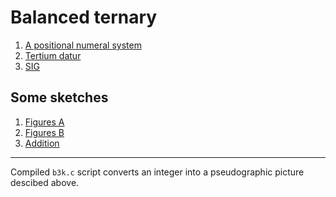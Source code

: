 Balanced ternary
================

1. [A positional numeral system](http://en.wikipedia.org/wiki/Balanced_ternary "Wikipedia (en)")
2. [Tertium datur](http://www.computerra.ru/652817/ "Компьютерра (ru)")
3. [SIG](http://ternary.info "Special interest group")

Some sketches
-------------

1. [Figures A](http://extremuz.tumblr.com/post/23514570936/drawing-balanced-ternary "Numerals")
2. [Figures B](http://extremuz.tumblr.com/post/33228821964/b3k "Other shape")
3. [Addition](http://extremuz.tumblr.com/post/23567075193/ternary-arithmetic "Addition")

- - - - - - - -

Compiled `b3k.c` script converts an integer into
a pseudographic picture descibed above.
